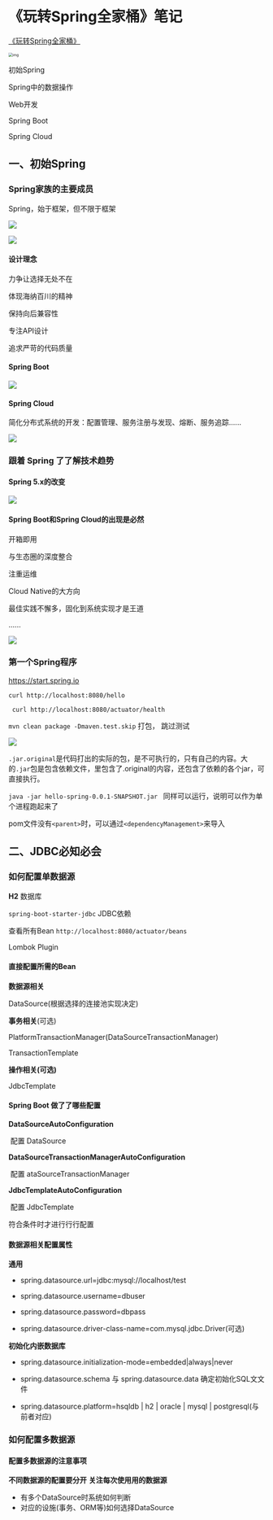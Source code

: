 # 《玩转Spring全家桶》笔记

[《玩转Spring全家桶》](https://time.geekbang.org/course/intro/100023501)

<img src="https://static001.geekbang.org/resource/image/0a/09/0a68325f16aeadfb6e6e13443a9e1309.png" alt="img" style="zoom:50%;" />

初始Spring

Spring中的数据操作

Web开发

Spring Boot

Spring Cloud



## 一、初始Spring



### Spring家族的主要成员

Spring，始于框架，但不限于框架

![](../images/learnspring-001.jpg)



![](../images/learnspring-002.jpg)

#### 设计理念

力争让选择无处不在

体现海纳百川的精神

保持向后兼容性

专注API设计

追求严苛的代码质量

#### Spring Boot

![](../images/learnspring-003.jpg)

#### Spring Cloud

简化分布式系统的开发：配置管理、服务注册与发现、熔断、服务追踪......

![](../images/learnspring-004.jpg)



### 跟着 Spring 了了解技术趋势



#### Spring 5.x的改变

![](../images/learnspring-005.jpg)



#### Spring Boot和Spring Cloud的出现是必然

开箱即用

与生态圈的深度整合

注重运维

Cloud Native的大方向

最佳实践不懈多，固化到系统实现才是王道

......

![](../images/learnspring-006.jpg)

### 第一个Spring程序

https://start.spring.io

`curl http://localhost:8080/hello`

` curl http://localhost:8080/actuator/health`



`mvn clean package -Dmaven.test.skip`    打包， 跳过测试

![](../images/learnspring-007.jpg)

`.jar.original`是代码打出的实际的包，是不可执行的，只有自己的内容。大的`.jar`包是包含依赖文件，里包含了.original的内容，还包含了依赖的各个jar，可直接执行。

`java -jar hello-spring-0.0.1-SNAPSHOT.jar `   同样可以运行，说明可以作为单个进程跑起来了



pom文件没有`<parent>`时，可以通过`<dependencyManagement>`来导入



## 二、JDBC必知必会

### 如何配置单数据源

**H2** 数据库

`spring-boot-starter-jdbc`  JDBC依赖

查看所有Bean   `http://localhost:8080/actuator/beans`

 Lombok Plugin 



#### 直接配置所需的Bean

**数据源相关**

DataSource(根据选择的连接池实现决定)

 **事务相关**(可选)

PlatformTransactionManager(DataSourceTransactionManager)

TransactionTemplate

**操作相关(可选)**

JdbcTemplate



#### Spring Boot 做了了哪些配置

**DataSourceAutoConfiguration**

​	配置 DataSource 

**DataSourceTransactionManagerAutoConfiguration**

​	配置 ataSourceTransactionManager 

**JdbcTemplateAutoConfiguration**

​	配置 JdbcTemplate 



符合条件时才进⾏行行配置



#### 数据源相关配置属性

**通⽤**

- spring.datasource.url=jdbc:mysql://localhost/test 
- spring.datasource.username=dbuser 
- spring.datasource.password=dbpass

- spring.datasource.driver-class-name=com.mysql.jdbc.Driver(可选)

**初始化内嵌数据库**

- spring.datasource.initialization-mode=embedded|always|never 
- spring.datasource.schema 与 spring.datasource.data  确定初始化SQL⽂文件

- spring.datasource.platform=hsqldb | h2 | oracle | mysql | postgresql(与前者对应)





### 如何配置多数据源

#### 配置多数据源的注意事项

**不同数据源的配置要分开**
**关注每次使⽤用的数据源**

- 有多个DataSource时系统如何判断 
- 对应的设施(事务、ORM等)如何选择DataSource